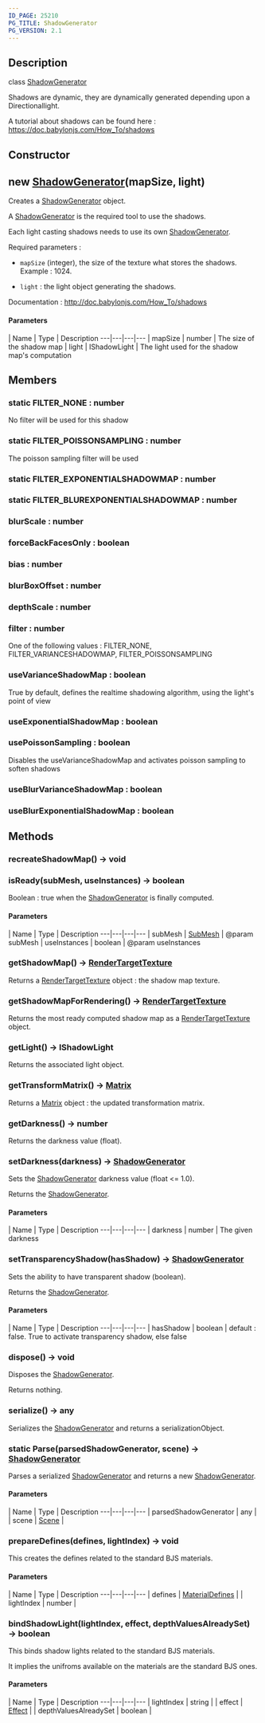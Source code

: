 ```yaml
---
ID_PAGE: 25210
PG_TITLE: ShadowGenerator
PG_VERSION: 2.1
---
```

## Description

class [ShadowGenerator](/classes/3.0/ShadowGenerator)

Shadows are dynamic, they are dynamically generated depending upon a Directionallight.

A tutorial about shadows can be found here : https://doc.babylonjs.com/How_To/shadows

## Constructor

## new [ShadowGenerator](/classes/3.0/ShadowGenerator)(mapSize, light)

Creates a [ShadowGenerator](/classes/3.0/ShadowGenerator) object.

A [ShadowGenerator](/classes/3.0/ShadowGenerator) is the required tool to use the shadows.

Each light casting shadows needs to use its own [ShadowGenerator](/classes/3.0/ShadowGenerator).

Required parameters :

-  `mapSize` (integer), the size of the texture what stores the shadows. Example : 1024.

- `light` : the light object generating the shadows.

Documentation : http://doc.babylonjs.com/How_To/shadows

#### Parameters
 | Name | Type | Description
---|---|---|---
 | mapSize | number |      The size of the shadow map
 | light | IShadowLight |      The light used for the shadow map's computation
## Members

### static FILTER_NONE : number

No filter will be used for this shadow

### static FILTER_POISSONSAMPLING : number

The poisson sampling filter will be used

### static FILTER_EXPONENTIALSHADOWMAP : number



### static FILTER_BLUREXPONENTIALSHADOWMAP : number



### blurScale : number



### forceBackFacesOnly : boolean



### bias : number



### blurBoxOffset : number



### depthScale : number



### filter : number

One of the following values : FILTER_NONE, FILTER_VARIANCESHADOWMAP, FILTER_POISSONSAMPLING

### useVarianceShadowMap : boolean

True by default, defines the realtime shadowing algorithm, using the light's point of view

### useExponentialShadowMap : boolean



### usePoissonSampling : boolean

Disables the useVarianceShadowMap and activates poisson sampling to soften shadows

### useBlurVarianceShadowMap : boolean



### useBlurExponentialShadowMap : boolean



## Methods

### recreateShadowMap() &rarr; void


### isReady(subMesh, useInstances) &rarr; boolean

Boolean : true when the [ShadowGenerator](/classes/3.0/ShadowGenerator) is finally computed.

#### Parameters
 | Name | Type | Description
---|---|---|---
 | subMesh | [SubMesh](/classes/3.0/SubMesh) |      @param subMesh
 | useInstances | boolean |      @param useInstances
### getShadowMap() &rarr; [RenderTargetTexture](/classes/3.0/RenderTargetTexture)

Returns a [RenderTargetTexture](/classes/3.0/RenderTargetTexture) object : the shadow map texture.
### getShadowMapForRendering() &rarr; [RenderTargetTexture](/classes/3.0/RenderTargetTexture)

Returns the most ready computed shadow map as a [RenderTargetTexture](/classes/3.0/RenderTargetTexture) object.
### getLight() &rarr; IShadowLight

Returns the associated light object.
### getTransformMatrix() &rarr; [Matrix](/classes/3.0/Matrix)

Returns a [Matrix](/classes/3.0/Matrix) object : the updated transformation matrix.
### getDarkness() &rarr; number

Returns the darkness value (float).
### setDarkness(darkness) &rarr; [ShadowGenerator](/classes/3.0/ShadowGenerator)

Sets the [ShadowGenerator](/classes/3.0/ShadowGenerator) darkness value (float <= 1.0).

Returns the [ShadowGenerator](/classes/3.0/ShadowGenerator).

#### Parameters
 | Name | Type | Description
---|---|---|---
 | darkness | number |      The given darkness

### setTransparencyShadow(hasShadow) &rarr; [ShadowGenerator](/classes/3.0/ShadowGenerator)

Sets the ability to have transparent shadow (boolean).

Returns the [ShadowGenerator](/classes/3.0/ShadowGenerator).

#### Parameters
 | Name | Type | Description
---|---|---|---
 | hasShadow | boolean |      default : false. True to activate transparency shadow, else false

### dispose() &rarr; void

Disposes the [ShadowGenerator](/classes/3.0/ShadowGenerator).

Returns nothing.
### serialize() &rarr; any

Serializes the [ShadowGenerator](/classes/3.0/ShadowGenerator) and returns a serializationObject.
### static Parse(parsedShadowGenerator, scene) &rarr; [ShadowGenerator](/classes/3.0/ShadowGenerator)

Parses a serialized [ShadowGenerator](/classes/3.0/ShadowGenerator) and returns a new [ShadowGenerator](/classes/3.0/ShadowGenerator).

#### Parameters
 | Name | Type | Description
---|---|---|---
 | parsedShadowGenerator | any |    
 | scene | [Scene](/classes/3.0/Scene) |    
### prepareDefines(defines, lightIndex) &rarr; void

This creates the defines related to the standard BJS materials.

#### Parameters
 | Name | Type | Description
---|---|---|---
 | defines | [MaterialDefines](/classes/3.0/MaterialDefines) | 
 | lightIndex | number | 
### bindShadowLight(lightIndex, effect, depthValuesAlreadySet) &rarr; boolean

This binds shadow lights related to the standard BJS materials.

It implies the unifroms available on the materials are the standard BJS ones.

#### Parameters
 | Name | Type | Description
---|---|---|---
 | lightIndex | string | 
 | effect | [Effect](/classes/3.0/Effect) | 
 | depthValuesAlreadySet | boolean | 
